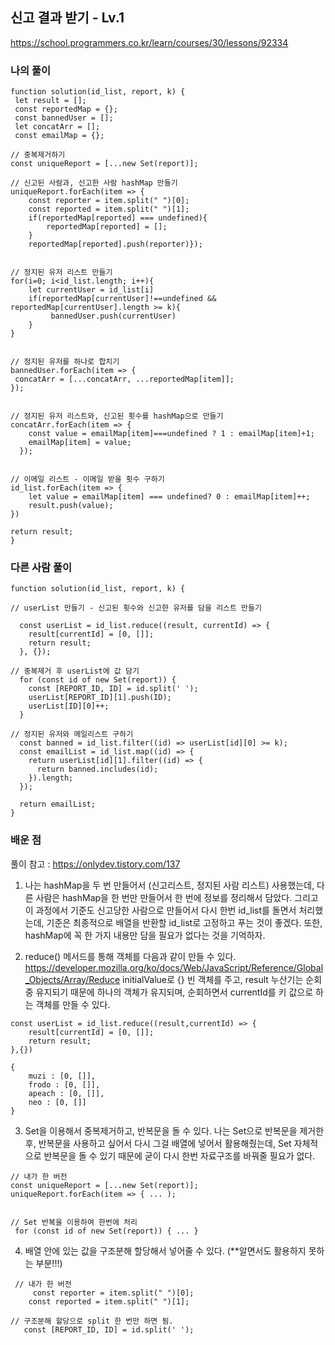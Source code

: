 ## 신고 결과 받기 - Lv.1

https://school.programmers.co.kr/learn/courses/30/lessons/92334

### 나의 풀이

```
function solution(id_list, report, k) {
 let result = [];
 const reportedMap = {};
 const bannedUser = [];
 let concatArr = [];
 const emailMap = {};

// 중복제거하기
const uniqueReport = [...new Set(report)];

// 신고된 사람과, 신고한 사람 hashMap 만들기
uniqueReport.forEach(item => {
    const reporter = item.split(" ")[0];
    const reported = item.split(" ")[1];
    if(reportedMap[reported] === undefined){
        reportedMap[reported] = [];
    }
    reportedMap[reported].push(reporter)});


// 정지된 유저 리스트 만들기
for(i=0; i<id_list.length; i++){
    let currentUser = id_list[i]
    if(reportedMap[currentUser]!==undefined && reportedMap[currentUser].length >= k){
         bannedUser.push(currentUser)
    }
}


// 정지된 유저를 하나로 합치기
bannedUser.forEach(item => {
 concatArr = [...concatArr, ...reportedMap[item]];
});


// 정지된 유저 리스트와, 신고된 횟수를 hashMap으로 만들기
concatArr.forEach(item => {
    const value = emailMap[item]===undefined ? 1 : emailMap[item]+1;
    emailMap[item] = value;
  });


// 이메일 리스트 - 이메일 받을 횟수 구하기
id_list.forEach(item => {
    let value = emailMap[item] === undefined? 0 : emailMap[item]++;
    result.push(value);
})

return result;
}
```

### 다른 사람 풀이

```
function solution(id_list, report, k) {

// userList 만들기 - 신고된 횟수와 신고한 유저를 담을 리스트 만들기

  const userList = id_list.reduce((result, currentId) => {
    result[currentId] = [0, []];
    return result;
  }, {});

// 중복제거 후 userList에 값 담기
  for (const id of new Set(report)) {
    const [REPORT_ID, ID] = id.split(' ');
    userList[REPORT_ID][1].push(ID);
    userList[ID][0]++;
  }

// 정지된 유저와 메일리스트 구하기
  const banned = id_list.filter((id) => userList[id][0] >= k);
  const emailList = id_list.map((id) => {
    return userList[id][1].filter((id) => {
      return banned.includes(id);
    }).length;
  });

  return emailList;
}
```

### 배운 점
풀이 참고 : https://onlydev.tistory.com/137

1. 나는 hashMap을 두 번 만들어서 (신고리스트, 정지된 사람 리스트) 사용했는데, 다른 사람은 hashMap을 한 번만 만들어서 한 번에 정보를 정리해서 담았다.
   그리고 이 과정에서 기준도 신고당한 사람으로 만들어서 다시 한번 id_list를 돌면서 처리했는데, 기준은 최종적으로 배열을 반환할 id_list로 고정하고 푸는 것이 좋겠다.
   또한, hashMap에 꼭 한 가지 내용만 담을 필요가 없다는 것을 기억하자.


2. reduce() 메서드를 통해 객체를 다음과 같이 만들 수 있다.
   https://developer.mozilla.org/ko/docs/Web/JavaScript/Reference/Global_Objects/Array/Reduce
   initialValue로 {} 빈 객체를 주고, result 누산기는 순회중 유지되기 때문에 하나의 객체가 유지되며, 순회하면서 currentId를 키 값으로 하는 객체를 만들 수 있다.

```
const userList = id_list.reduce((result,currentId) => {
    result[currentId] = [0, []];
    return result;
},{})

{
    muzi : [0, []],
    frodo : [0, []],
    apeach : [0, []],
    neo : [0, []]
}

```


3. Set을 이용해서 중복제거하고, 반복문을 돌 수 있다.
   나는 Set으로 반복문을 제거한 후, 반복문을 사용하고 싶어서 다시 그걸 배열에 넣어서 활용해줬는데, Set 자체적으로 반복문을 돌 수 있기 때문에 굳이 다시 한번 자료구조를 바꿔줄 필요가 없다.

```
// 내가 한 버전
const uniqueReport = [...new Set(report)];
uniqueReport.forEach(item => { ... );


// Set 반복을 이용하여 한번에 처리
 for (const id of new Set(report)) { ... }
```


4. 배열 안에 있는 값을 구조분해 할당해서 넣어줄 수 있다. (\*\*알면서도 활용하지 못하는 부분!!!)

```
 // 내가 한 버전
     const reporter = item.split(" ")[0];
    const reported = item.split(" ")[1];

// 구조분해 할당으로 split 한 번만 하면 됨.
   const [REPORT_ID, ID] = id.split(' ');

```
